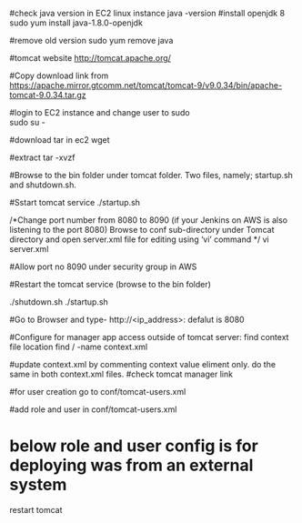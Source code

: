 #check java version in EC2 linux instance 
java -version
#install openjdk 8
sudo yum install java-1.8.0-openjdk

#remove old version
sudo yum remove java

#tomcat website http://tomcat.apache.org/

#Copy download link from https://apache.mirror.gtcomm.net/tomcat/tomcat-9/v9.0.34/bin/apache-tomcat-9.0.34.tar.gz

#login to EC2 instance and change user to sudo  
sudo su -

#download tar in ec2
wget <paste the tar.gz address copied in step1>

#extract 
tar -xvzf <tar file name>

#Browse to the bin folder under tomcat folder.  Two files, namely; startup.sh and shutdown.sh. 

#Sstart tomcat service
./startup.sh

/*Change port number from 8080 to 8090 (if your Jenkins on AWS is also listening to the port 8080)
Browse to conf sub-directory under Tomcat directory and open server.xml file for editing using ‘vi’ command */
vi server.xml

#Allow port no 8090 under security group in AWS


#Restart the tomcat service (browse to the bin folder)

./shutdown.sh
./startup.sh


#Go to Browser and type- 
http://<ip_address>:<port no>  defalut is 8080



#Configure for manager app access outside of tomcat server: find context file location
find / -name context.xml

#update context.xml by commenting context value eliment only. do the same in both context.xml files. 
#check tomcat manager link

#for user creation 
go to conf/tomcat-users.xml

#add role and user in conf/tomcat-users.xml
<role rolename="manager-gui"/>
<user username="tomcat" password="s3cret" roles="manager-gui"/>

# below role and user config is for deploying was from an external system 
<role rolename="manager-script"/>
<user username="deployer" password="deployer" roles="manager-script"/>

restart tomcat

